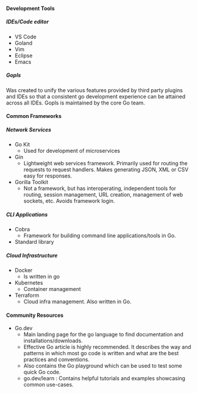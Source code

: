 #### Development Tools

##### IDEs/Code editor
 - VS Code
 - Goland
 - Vim
 - Eclipse
 - Emacs

##### Gopls

Was created to unify the various features provided by third party plugins and IDEs so that a consistent go development experience can be attained across all IDEs.
Gopls is maintained by the core Go team. 


#### Common Frameworks

##### Network Services
 - Go Kit
    - Used for development of microservices
 - Gin
    - Lightweight web services framework. Primarily used for routing the requests to request handlers. Makes generating JSON, XML or CSV easy for responses.
 - Gorilla Toolkit
    - Not a framework, but has interoperating, independent tools for routing, session management, URL creation, management of web sockets, etc. Avoids framework login.

##### CLI Applications
 - Cobra 
    - Framework for building command line applications/tools in Go.
 - Standard library

##### Cloud Infrastructure
 - Docker
    - Is written in go
 - Kubernetes
    - Container management
 - Terraform
    - Cloud infra management. Also written in Go.

#### Community Resources
 - Go.dev
    - Main landing page for the go language to find documentation and installations/downloads.
    - Effective Go article is highly recommended. It describes the way and patterns in which most go code is written and what are the best practices and conventions.
    - Also contains the Go playground which can be used to test some quick Go code.
    - go.dev/learn : Contains helpful tutorials and examples showcasing common use-cases.
